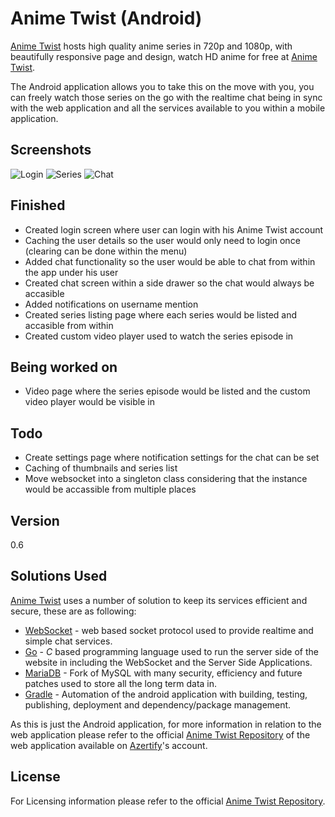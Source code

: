 Anime Twist (Android)
=========

[Anime Twist] hosts high quality anime series in 720p and 1080p, with beautifully responsive page and design, watch HD anime for free at [Anime Twist].

The Android application allows you to take this on the move with you, you can freely watch those series on the go with the realtime chat being in sync with the web application and all the services available to you within a mobile application.

Screenshots
---
![Login](http://i.imgur.com/sxYJqM1.png "Login Screen")
![Series](http://i.imgur.com/To0MfE7.png "Series Listing Screen")
![Chat](http://i.imgur.com/QEwVZfF.png "Realtime Chat")

Finished
----
 - Created login screen where user can login with his Anime Twist account
 - Caching the user details so the user would only need to login once (clearing can be done within the menu)
 - Added chat functionality so the user would be able to chat from within the app under his user
 - Created chat screen within a side drawer so the chat would always be accasible
 - Added notifications on username mention
 - Created series listing page where each series would be listed and accasible from within
 - Created custom video player used to watch the series episode in
 
Being worked on
----
 - Video page where the series episode would be listed and the custom video player would be visible in

Todo
----
 - Create settings page where notification settings for the chat can be set
 - Caching of thumbnails and series list
 - Move websocket into a singleton class considering that the instance would be accassible from multiple places

Version
----

0.6

Solutions Used
-----------

[Anime Twist] uses a number of solution to keep its services efficient and secure, these are as following:
* [WebSocket] - web based socket protocol used to provide realtime and simple chat services.
* [Go] - *C* based programming language used to run the server side of the website in including the WebSocket and the Server Side Applications.
* [MariaDB] - Fork of MySQL with many security, efficiency and future patches used to store all the long term data in.
* [Gradle] - Automation of the android application with building, testing, publishing, deployment and dependency/package management.

As this is just the Android application, for more information in relation to the web application please refer to the official [Anime Twist Repository] of the web application available on [Azertify]'s account.

License
----

For Licensing information please refer to the official [Anime Twist Repository].

[Anime Twist]:https://animetwist.net
[WebSocket]:https://www.websocket.org
[Go]:http://golang.org/
[MariaDB]:https://mariadb.org/
[Gradle]:www.gradle.org
[Azertify]:https://github.com/azertify
[Anime Twist Repository]:https://github.com/azertify/animetwist.net
